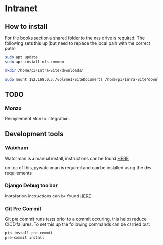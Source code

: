 # Intranet

## How to install

For the books section a shared folder to the nas drive is required. The following sets this up (but need to replace
the local path with the correct path)

```bash
sudo apt update
sudo apt install nfs-common

mkdir /home/pi/Intra-Site/downloads/

sudo mount 192.168.0.5:/volume1/SiteDocuments /home/pi/Intra-Site/downloads/
```

## TODO

### Monzo
Reimplement Monzo integration.

## Development tools

### Watcham

Watchman is a manual install, instructions can be found [HERE](https://facebook.github.io/watchman/docs/install.html)

on top of this, pywatchman is required and can be installed using the dev requirements

### Django Debug toolbar

Installation instructions can be found [HERE](https://django-debug-toolbar.readthedocs.io/en/latest/installation.html)

### Git Pre Commit

Git pre commit runs tests prior to a commit occuring, this helps reduce CICD failures. To set this up
the following commands can be carried out:

```bash
pip install pre-commit
pre-commit install
```
